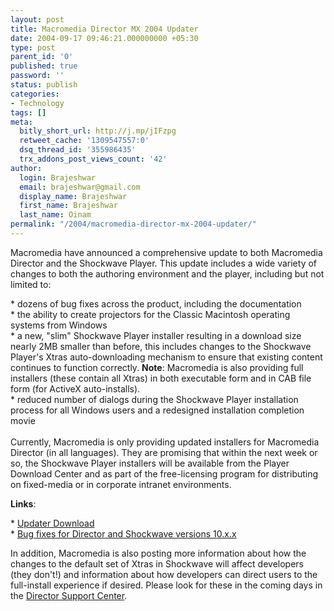 ```yaml
---
layout: post
title: Macromedia Director MX 2004 Updater
date: 2004-09-17 09:46:21.000000000 +05:30
type: post
parent_id: '0'
published: true
password: ''
status: publish
categories:
- Technology
tags: []
meta:
  bitly_short_url: http://j.mp/jIFzpg
  retweet_cache: '1309547557:0'
  dsq_thread_id: '355986435'
  trx_addons_post_views_count: '42'
author:
  login: Brajeshwar
  email: brajeshwar@gmail.com
  display_name: Brajeshwar
  first_name: Brajeshwar
  last_name: Oinam
permalink: "/2004/macromedia-director-mx-2004-updater/"
---
```

<p><?php ImgBlog("macromediadirector/directormx2004updater.gif", 0, "Macromedia Director MX 2004 Updater", "http://www.macromedia.com/software/director/special/10_1updater/");?>Macromedia have announced a comprehensive update to both Macromedia Director and the Shockwave Player. This update includes a wide variety of changes to both the authoring environment and the player, including but not limited to:</p>
<p>* dozens of bug fixes across the product, including the documentation<br />
* the ability to create projectors for the Classic Macintosh operating systems from Windows<br />
* a new, "slim" Shockwave Player installer resulting in a download size nearly 2MB smaller than before, this includes changes to the Shockwave Player's Xtras auto-downloading mechanism to ensure that existing content continues to function correctly. <strong>Note</strong>: Macromedia is also providing full installers (these contain all Xtras) in both executable form and in CAB file form (for ActiveX auto-installs).<br />
* reduced number of dialogs during the Shockwave Player installation process for all Windows users and a redesigned installation completion movie<br />
<br />
Currently, Macromedia is only providing updated installers for Macromedia Director (in all languages). They are promising that within the next week or so, the Shockwave Player installers will be available from the Player Download Center and as part of the free-licensing program for distributing on fixed-media or in corporate intranet environments.</p>
<p><strong>Links</strong>:</p>
<p>* <a href="http://www.macromedia.com/software/director/special/10_1updater/" title="Download the Macromedia Director MX 2004 Updater">Updater Download</a><br />
* <a href="http://www.macromedia.com/support/director/ts/documents/bugfix_sw10_0_1.htm" title="Bug Fixes in this release">Bug fixes for Director and Shockwave versions 10.x.x</a></p>
<p>In addition, Macromedia is also posting more information about how the changes to the default set of Xtras in Shockwave will affect developers (they don't!) and information about how developers can direct users to the full-install experience if desired. Please look for these in the coming days in the <a href="http://www.macromedia.com/support/director" title="Director Support Center">Director Support Center</a>.</p>
